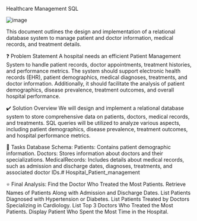 Healthcare Management SQL

![image](https://github.com/user-attachments/assets/f05f64e2-b7c6-4529-8b23-b2abe9cbf6c9)

This document outlines the design and implementation of a relational database system to manage patient and doctor information, medical records, and treatment details.

❓ Problem Statement
A hospital needs an efficient Patient Management System to handle patient records, doctor appointments, treatment histories, and performance metrics. The system should support electronic health records (EHR), patient demographics, medical diagnoses, treatments, and doctor information. Additionally, it should facilitate the analysis of patient demographics, disease prevalence, treatment outcomes, and overall hospital performance.

✔️ Solution Overview
We will design and implement a relational database system to store comprehensive data on patients, doctors, medical records, and treatments. SQL queries will be utilized to analyze various aspects, including patient demographics, disease prevalence, treatment outcomes, and hospital performance metrics.

🎯 Tasks
Database Schema:
Patients: Contains patient demographic information.
Doctors: Stores information about doctors and their specializations.
MedicalRecords: Includes details about medical records, such as admission and discharge dates, diagnoses, treatments, and associated doctor IDs.# Hospital_Patient_management

⭐ Final Analysis:
Find the Doctor Who Treated the Most Patients.
Retrieve Names of Patients Along with Admission and Discharge Dates.
List Patients Diagnosed with Hypertension or Diabetes.
List Patients Treated by Doctors Specializing in Cardiology.
List Top 3 Doctors Who Treated the Most Patients.
Display Patient Who Spent the Most Time in the Hospital.

